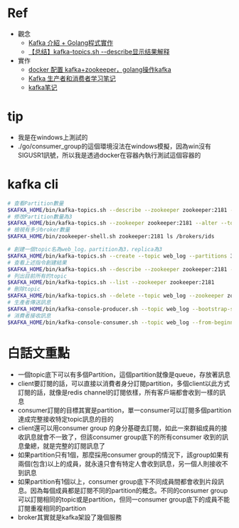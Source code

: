 # Ref
- 觀念
    - [Kafka 介紹 + Golang程式實作](https://ftn8205.medium.com/kafka-%E4%BB%8B%E7%B4%B9-golang%E7%A8%8B%E5%BC%8F%E5%AF%A6%E4%BD%9C-2b108481369e)
    - [【总结】kafka-topics.sh --describe显示结果解释](https://developer.aliyun.com/article/515351)
- 實作
    - [docker 配置 kafka+zookeeper，golang操作kafka](https://blog.51cto.com/u_6192297/3299886)
    - [Kafka 生产者和消费者学习笔记](https://leehao.me/Kafka-%E7%94%9F%E4%BA%A7%E8%80%85%E5%92%8C%E6%B6%88%E8%B4%B9%E8%80%85%E5%AD%A6%E4%B9%A0%E7%AC%94%E8%AE%B0/)
    - [kafka笔记](https://juejin.cn/post/6844903887149760526)

# tip
- 我是在windows上測試的
- ./go/consumer_group的這個環境沒法在windows模擬，因為win沒有SIGUSR1訊號，所以我是透過docker在容器內執行測試這個容器的

# kafka cli
```sh
# 查看Partition數量
$KAFKA_HOME/bin/kafka-topics.sh --describe --zookeeper zookeeper:2181 --topic web_log
# 修改Partition數量為3
$KAFKA_HOME/bin/kafka-topics.sh --zookeeper zookeeper:2181 --alter --topic web_log --partitions 3
# 檢視有多少broker數量
$KAFKA_HOME/bin/zookeeper-shell.sh zookeeper:2181 ls /brokers/ids

# 創建一個topic名為web_log，partition為3，replica為3
$KAFKA_HOME/bin/kafka-topics.sh --create --topic web_log --partitions 3 --zookeeper zookeeper:2181 --replication-factor 3
# 查看上述指令創建結果
$KAFKA_HOME/bin/kafka-topics.sh --describe --zookeeper zookeeper:2181 --topic web_log
# 列出目前所有的topic
$KAFKA_HOME/bin/kafka-topics.sh --list --zookeeper zookeeper:2181
# 刪除topic
$KAFKA_HOME/bin/kafka-topics.sh --delete --topic web_log --zookeeper zookeeper:2181
# 生產者傳送訊息
$KAFKA_HOME/bin/kafka-console-producer.sh --topic web_log --bootstrap-server kafka1:9094,kafka2:9093,kafka3:9094
# 消費者接收訊息
$KAFKA_HOME/bin/kafka-console-consumer.sh --topic web_log --from-beginning --bootstrap-server host.docker.internal:9095,host.docker.internal:9096,host.docker.internal:9097
```

# 白話文重點
- 一個topic底下可以有多個Partition，這個partition就像是queue，存放著訊息
- client要訂閱的話，可以直接以消費者身分訂閱partition，多個client以此方式訂閱的話，就像是redis channel的訂閱依樣，所有客戶端都會收到一樣的訊息
- consumer訂閱的目標其實是partition，單一consumer可以訂閱多個partition達成完整接收特定topic訊息的目的
- client還可以用consumer group 的身分基礎去訂閱，如此一來群組成員的接收訊息就會不一致了，但該consumer group底下的所有consumer 收到的訊息彙總，就是完整的訂閱訊息了
- 如果partition只有1個，那麼採用consumer group的情況下，該group如果有兩個(包含)以上的成員，就永遠只會有特定人會收到訊息，另一個人則接收不到訊息
- 如果partition有1個以上，consumer group底下不同成員間都會收到片段訊息。因為每個成員都是訂閱不同的partition的概念。不同的consumer group可以訂閱相同的topic或是partition，但同一consumer group底下的成員不能訂閱重複相同的partition
- broker其實就是kafka架設了幾個服務

